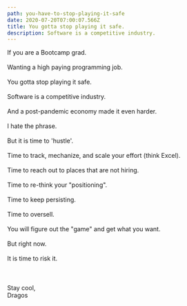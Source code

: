 ```yaml
---
path: you-have-to-stop-playing-it-safe
date: 2020-07-20T07:00:07.566Z
title: You gotta stop playing it safe.
description: Software is a competitive industry.
---
```

If you are a Bootcamp grad.\
\
Wanting a high paying programming job.\
\
You gotta stop playing it safe.\
\
Software is a competitive industry.\
\
And a post-pandemic economy made it even harder.\
\
I hate the phrase.\
\
But it is time to 'hustle'.\
\
Time to track, mechanize, and scale your effort (think Excel).\
\
Time to reach out to places that are not hiring.\
\
Time to re-think your "positioning".\
\
Time to keep persisting.\
\
Time to oversell.\
\
You will figure out the "game" and get what you want.\
\
But right now.\
\
It is time to risk it.\
\
\
\
Stay cool,\
Dragos
